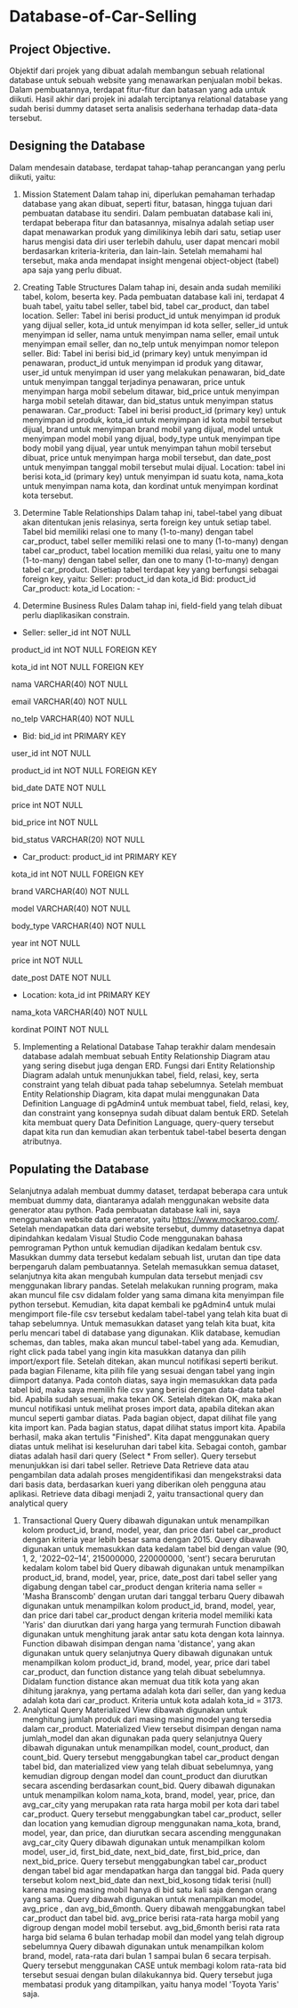 # Database-of-Car-Selling

## Project Objective.
Objektif dari projek yang dibuat adalah membangun sebuah relational database untuk sebuah website yang menawarkan penjualan mobil bekas. Dalam pembuatannya, terdapat fitur-fitur dan batasan yang ada untuk diikuti. Hasil akhir dari projek ini adalah terciptanya relational database yang sudah berisi dummy dataset serta analisis sederhana terhadap data-data tersebut.

## Designing the Database
Dalam mendesain database, terdapat tahap-tahap perancangan yang perlu diikuti, yaitu:
1. Mission Statement
Dalam tahap ini, diperlukan pemahaman terhadap database yang akan dibuat, seperti fitur, batasan, hingga tujuan dari pembuatan database itu sendiri. Dalam pembuatan database kali ini, terdapat beberapa fitur dan batasannya, misalnya adalah setiap user dapat menawarkan produk yang dimilikinya lebih dari satu, setiap user harus mengisi data diri user terlebih dahulu, user dapat mencari mobil berdasarkan kriteria-kriteria, dan lain-lain. Setelah memahami hal tersebut, maka anda mendapat insight mengenai object-object (tabel) apa saja yang perlu dibuat.

2. Creating Table Structures
Dalam tahap ini, desain anda sudah memiliki tabel, kolom, beserta key. Pada pembuatan database kali ini, terdapat 4 buah tabel, yaitu tabel seller, tabel bid, tabel car_product, dan tabel location.
Seller: Tabel ini berisi product_id untuk menyimpan id produk yang dijual seller, kota_id untuk menyimpan id kota seller, seller_id untuk menyimpan id seller, nama untuk menyimpan nama seller, email untuk menyimpan email seller, dan no_telp untuk menyimpan nomor telepon seller.
Bid: Tabel ini berisi bid_id (primary key) untuk menyimpan id penawaran, product_id untuk menyimpan id produk yang ditawar, user_id untuk menyimpan id user yang melakukan penawaran, bid_date untuk menyimpan tanggal terjadinya penawaran, price untuk menyimpan harga mobil sebelum ditawar, bid_price untuk menyimpan harga mobil setelah ditawar, dan bid_status untuk menyimpan status penawaran.
Car_product: Tabel ini berisi product_id (primary key) untuk menyimpan id produk, kota_id untuk menyimpan id kota mobil tersebut dijual, brand untuk menyimpan brand mobil yang dijual, model untuk menyimpan model mobil yang dijual, body_type untuk menyimpan tipe body mobil yang dijual, year untuk menyimpan tahun mobil tersebut dibuat, price untuk menyimpan harga mobil tersebut, dan date_post untuk menyimpan tanggal mobil tersebut mulai dijual.
Location: tabel ini berisi kota_id (primary key) untuk menyimpan id suatu kota, nama_kota untuk menyimpan nama kota, dan kordinat untuk menyimpan kordinat kota tersebut.

3. Determine Table Relationships
Dalam tahap ini, tabel-tabel yang dibuat akan ditentukan jenis relasinya, serta foreign key untuk setiap tabel. Tabel bid memiliki relasi one to many (1-to-many) dengan tabel car_product, tabel seller memiliki relasi one to many (1-to-many) dengan tabel car_product, tabel location memiliki dua relasi, yaitu one to many (1-to-many) dengan tabel seller, dan one to many (1-to-many) dengan tabel car_product. Disetiap tabel terdapat key yang berfungsi sebagai foreign key, yaitu:
Seller: product_id dan kota_id
Bid: product_id
Car_product: kota_id
Location: -

4. Determine Business Rules
Dalam tahap ini, field-field yang telah dibuat perlu diaplikasikan constrain.

* Seller: seller_id int NOT NULL

 product_id int NOT NULL FOREIGN KEY

 kota_id int NOT NULL FOREIGN KEY
 
 nama VARCHAR(40) NOT NULL
 
 email VARCHAR(40) NOT NULL
 
 no_telp VARCHAR(40) NOT NULL
 
* Bid: bid_id int PRIMARY KEY

 user_id int NOT NULL
 
 product_id int NOT NULL FOREIGN KEY
 
 bid_date DATE NOT NULL
 
 price int NOT NULL
 
 bid_price int NOT NULL
 
 bid_status VARCHAR(20) NOT NULL
 
* Car_product: product_id int PRIMARY KEY

 kota_id int NOT NULL FOREIGN KEY
 
 brand VARCHAR(40) NOT NULL
 
 model VARCHAR(40) NOT NULL
 
 body_type VARCHAR(40) NOT NULL
 
 year int NOT NULL
 
 price int NOT NULL
 
 date_post DATE NOT NULL
 
* Location: kota_id int PRIMARY KEY

 nama_kota VARCHAR(40) NOT NULL
 
 kordinat POINT NOT NULL

5. Implementing a Relational Database
Tahap terakhir dalam mendesain database adalah membuat sebuah Entity Relationship Diagram atau yang sering disebut juga dengan ERD. Fungsi dari Entity Relationship Diagram adalah untuk menunjukkan tabel, field, relasi, key, serta constraint yang telah dibuat pada tahap sebelumnya.
Setelah membuat Entity Relationship Diagram, kita dapat mulai menggunakan Data Definition Language di pgAdmin4 untuk membuat tabel, field, relasi, key, dan constraint yang konsepnya sudah dibuat dalam bentuk ERD.
Setelah kita membuat query Data Definition Language, query-query tersebut dapat kita run dan kemudian akan terbentuk tabel-tabel beserta dengan atributnya.

## Populating the Database
Selanjutnya adalah membuat dummy dataset, terdapat beberapa cara untuk membuat dummy data, diantaranya adalah menggunakan website data generator atau python. Pada pembuatan database kali ini, saya menggunakan website data generator, yaitu https://www.mockaroo.com/.
Setelah mendapatkan data dari website tersebut, dummy datasetnya dapat dipindahkan kedalam Visual Studio Code menggunakan bahasa pemrograman Python untuk kemudian dijadikan kedalam bentuk csv. Masukkan dummy data tersebut kedalam sebuah list, urutan dan tipe data berpengaruh dalam pembuatannya.
Setelah memasukkan semua dataset, selanjutnya kita akan mengubah kumpulan data tersebut menjadi csv menggunakan library pandas.
Setelah melakukan running program, maka akan muncul file csv didalam folder yang sama dimana kita menyimpan file python tersebut.
Kemudian, kita dapat kembali ke pgAdmin4 untuk mulai mengimport file-file csv tersebut kedalam tabel-tabel yang telah kita buat di tahap sebelumnya. Untuk memasukkan dataset yang telah kita buat, kita perlu mencari tabel di database yang digunakan. Klik database, kemudian schemas, dan tables, maka akan muncul tabel-tabel yang ada.
Kemudian, right click pada tabel yang ingin kita masukkan datanya dan pilih import/export file.
Setelah ditekan, akan muncul notifikasi seperti berikut.
pada bagian Filename, kita pilih file yang sesuai dengan tabel yang ingin diimport datanya. Pada contoh diatas, saya ingin memasukkan data pada tabel bid, maka saya memilih file csv yang berisi dengan data-data tabel bid. Apabila sudah sesuai, maka tekan OK.
Setelah ditekan OK, maka akan muncul notifikasi untuk melihat proses import data, apabila ditekan akan muncul seperti gambar diatas. Pada bagian object, dapat dilihat file yang kita import kan. Pada bagian status, dapat dilihat status import kita. Apabila berhasil, maka akan tertulis "Finished".
Kita dapat menggunakan query diatas untuk melihat isi keseluruhan dari tabel kita.
Sebagai contoh, gambar diatas adalah hasil dari query (Select * From seller). Query tersebut menunjukkan isi dari tabel seller.
Retrieve Data
Retrieve data atau pengambilan data adalah proses mengidentifikasi dan mengekstraksi data dari basis data, berdasarkan kueri yang diberikan oleh pengguna atau aplikasi. Retrieve data dibagi menjadi 2, yaitu transactional query dan analytical query
1. Transactional Query
Query dibawah digunakan untuk menampilkan kolom product_id, brand, model, year, dan price dari tabel car_product dengan kriteria year lebih besar sama dengan 2015.
Query dibawah digunakan untuk memasukkan data kedalam tabel bid dengan value (90, 1, 2, '2022–02–14', 215000000, 220000000, 'sent') secara berurutan kedalam kolom tabel bid
Query dibawah digunakan untuk menampilkan product_id, brand, model, year, price, date_post dari tabel seller yang digabung dengan tabel car_product dengan kriteria nama seller = 'Masha Branscomb' dengan urutan dari tanggal terbaru
Query dibawah digunakan untuk menampilkan kolom product_id, brand, model, year, dan price dari tabel car_product dengan kriteria model memiliki kata 'Yaris' dan diurutkan dari yang harga yang termurah
Function dibawah digunakan untuk menghitung jarak antar satu kota dengan kota lainnya. Function dibawah disimpan dengan nama 'distance', yang akan digunakan untuk query selanjutnya
Query dibawah digunakan untuk menampilkan kolom product_id, brand, model, year, price dari tabel car_product, dan function distance yang telah dibuat sebelumnya. Didalam function distance akan memuat dua titik kota yang akan dihitung jaraknya, yang pertama adalah kota dari seller, dan yang kedua adalah kota dari car_product. Kriteria untuk kota adalah kota_id = 3173.
2. Analytical Query
Materialized View dibawah digunakan untuk menghitung jumlah produk dari masing masing model yang tersedia dalam car_product. Materialized View tersebut disimpan dengan nama jumlah_model dan akan digunakan pada query selanjutnya
Query dibawah digunakan untuk menampilkan model, count_product, dan count_bid. Query tersebut menggabungkan tabel car_product dengan tabel bid, dan materialized view yang telah dibuat sebelumnya, yang kemudian digroup dengan model dan count_product dan diurutkan secara ascending berdasarkan count_bid.
Query dibawah digunakan untuk menampilkan kolom nama_kota, brand, model, year, price, dan avg_car_city yang merupakan rata rata harga mobil per kota dari tabel car_product. Query tersebut menggabungkan tabel car_product, seller dan location yang kemudian digroup menggunakan nama_kota, brand, model, year, dan price, dan diurutkan secara ascending menggunakan avg_car_city
Query dibawah digunakan untuk menampilkan kolom model, user_id, first_bid_date, next_bid_date, first_bid_price, dan next_bid_price. Query tersebut menggabungkan tabel car_product dengan tabel bid agar mendapatkan harga dan tanggal bid. Pada query tersebut kolom next_bid_date dan next_bid_kosong tidak terisi (null) karena masing masing mobil hanya di bid satu kali saja dengan orang yang sama.
Query dibawah digunakan untuk menampilkan model, avg_price , dan avg_bid_6month. Query dibawah menggabungkan tabel car_product dan tabel bid. avg_price berisi rata-rata harga mobil yang digroup dengan model mobil tersebut. avg_bid_6month berisi rata rata harga bid selama 6 bulan terhadap mobil dan model yang telah digroup sebelumnya
Query dibawah digunakan untuk menampilkan kolom brand, model, rata-rata dari bulan 1 sampai bulan 6 secara terpisah. Query tersebut menggunakan CASE untuk membagi kolom rata-rata bid tersebut sesuai dengan bulan dilakukannya bid. Query tersebut juga membatasi produk yang ditampilkan, yaitu hanya model 'Toyota Yaris' saja.
